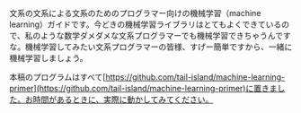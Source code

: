 文系の文系による文系のためのプログラマー向けの機械学習（machine learning）ガイドです。今どきの機械学習ライブラリはとてもよくできているので、私のような数学ダメダメな文系プログラマーでも機械学習できちゃうんですな。機械学習してみたい文系プログラマーの皆様、すげー簡単ですから、一緒に機械学習しましょう。

本稿のプログラムはすべて[https://github.com/tail-island/machine-learning-primer](https://github.com/tail-island/machine-learning-primer)に置きました。お時間があるときに、実際に動かしてみてください。
